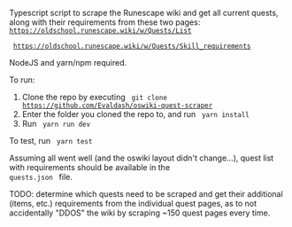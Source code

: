 Typescript script to scrape the Runescape wiki and get all current quests, along with their requirements from these two pages:
<code> https://oldschool.runescape.wiki/w/Quests/List </code>

<code> https://oldschool.runescape.wiki/w/Quests/Skill_requirements </code>

NodeJS and yarn/npm required.

To run:
1. Clone the repo by executing <code> git clone https://github.com/Evaldash/oswiki-quest-scraper </code>
2. Enter the folder you cloned the repo to, and run <code> yarn install </code>
3. Run <code> yarn run dev </code>

To test, run <code> yarn test </code>

Assuming all went well (and the oswiki layout didn't change...), quest list with requirements should be available in the <code> quests.json </code> file.

TODO: determine which quests need to be scraped and get their additional (items, etc.) requirements from the individual quest pages, as to not accidentally "DDOS" the wiki by scraping ~150 quest pages every time.
